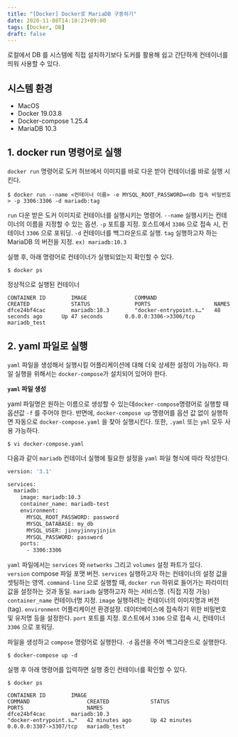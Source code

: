 ```yaml
---
title: "[Docker] Docker로 MariaDB 구동하기"
date: 2020-11-08T14:10:23+09:00
tags: [Docker, DB]
draft: false
---
```

로컬에서 DB 를 시스템에 직접 설치하기보다 도커를 활용해 쉽고 간단하게 컨테이너를 띄워 사용할 수 있다.

## 시스템 환경
* MacOS
* Docker 19.03.8
* Docker-compose 1.25.4
* MariaDB 10.3

## 1. docker run 명령어로 실행
`docker run` 명령어로 도커 허브에서 이미지를 바로 다운 받아 컨테이너를 바로 실행 시킨다. 
```shell
$ docker run --name <컨테이너 이름> -e MYSQL_ROOT_PASSWORD=<db 접속 비밀번호> -p 3306:3306 -d mariadb:tag
```
`run` 다운 받은 도커 이미지로 컨테이너를 실행시키는 명령어.
`--name` 실행시키는 컨테이너의 이름을 지정할 수 있는 옵션.
`-p` 포트를 지정. 호스트에서 `3306` 으로 접속 시, 컨테이너 `3306` 으로 포워딩.
`-d` 컨테이너를 백그라운드로 실행.
`tag` 실행하고자 하는 MariaDB 의 버전을 지정. `ex) mariadb:10.3`

실행 후, 아래 명령어로 컨테이너가 실행되었는지 확인할 수 있다.
```shell
$ docker ps
```
정상적으로 실행된 컨테이너
```shell
CONTAINER ID        IMAGE               COMMAND                  CREATED             STATUS              PORTS                    NAMES
dfce24bf4cac        mariadb:10.3        "docker-entrypoint.s…"   48 seconds ago      Up 47 seconds       0.0.0.0:3306->3306/tcp   mariadb_test
```

## 2. yaml 파일로 실행
`yaml` 파일을 생성해서 실행시킬 어플리케이션에 대해 더욱 상세한 설정이 가능하다. 파일 실행을 위해서는 `docker-compose`가 설치되어 있어야 한다. 

<b>`yaml` 파일 생성</b>

yaml 파일명은 원하는 이름으로 생성할 수 있는데`docker-compose`명령어로 실행할 때 옵션값 `-f` 를 주어야 한다. 반면에, `docker-compose up` 명령어를 옵션 값 없이 실행하면 자동으로 `docker-compose.yaml` 을 찾아 실행시킨다. 또한, `.yaml` 또는 `yml` 모두 사용 가능하다.

```shell
$ vi docker-compose.yaml
```
다음과 같이 `mariadb` 컨테이너 실행에 필요한 설정을 `yaml` 파일 형식에 따라 작성한다.
```bash
version: '3.1'

services:
  mariadb:
    image: mariadb:10.3
    container_name: mariadb-test
    environment:
      MYSQL_ROOT_PASSWORD: password
      MYSQL_DATABASE: my_db 
      MYSQL_USER: jinnyjinnyjinjin
      MYSQL_PASSWORD: password
    ports:
      - 3306:3306
```
`yaml` 파일에서는 `services` 와 `networks` 그리고 `volumes` 설정 파트가 있다.   
`version`  compose 파일 포맷 버전.
`services` 실행하고자 하는 컨테이너의 설정 값을 셋팅하는 영역. `command-line` 으로 실행할 때, `docker run` 하위로 들어가는 파라미터 값을 설정하는 것과 동일.
`mariadb` 실행하고자 하는 서비스명. (직접 지정 가능)
`container_name` 컨테이너명 지정.
`image` 실행하려는 컨테이너의 이미지명과 버전(tag).
`environment` 어플리케이션 환경설정. 데이터베이스에 접속하기 위한 비밀번호 및 유저명 등을 설정한다.
`port` 포트를 지정. 호스트에서 `3306` 으로 접속 시, 컨테이너 `3306` 으로 포워딩.

파일을 생성하고 `compose` 명령어로 실행한다. `-d` 옵션을 주어 백그라운드로 실행한다.
```shell
$ docker-compose up -d
```
실행 후 아래 명령어를 입력하면 실행 중인 컨테이너를 확인할 수 있다.
```
$ docker ps
```
```shell
CONTAINER ID        IMAGE                                                 COMMAND                  CREATED             STATUS                      PORTS                    NAMES
dfce24bf4cac        mariadb:10.3                                          "docker-entrypoint.s…"   42 minutes ago      Up 42 minutes               0.0.0.0:3307->3307/tcp   mariadb_test
```

